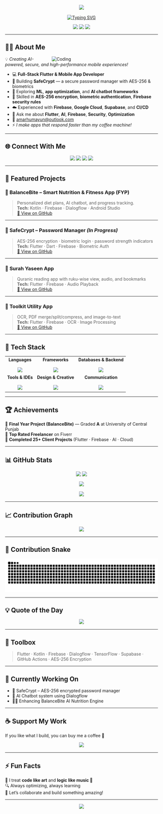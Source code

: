 <!-- Banner -->
<p align="center">
  <img src="https://capsule-render.vercel.app/api?type=waving&color=00C7B7&height=150&section=header&text=Muhammad%20Humayun%20Amar%20💻&fontColor=ffffff&fontSize=30&animation=fadeIn&fontAlignY=35" />
</p>

<!-- Typing Animation -->
<p align="center">
  <a href="https://git.io/typing-svg">
    <img src="https://readme-typing-svg.demolab.com?font=Fira+Code&weight=600&size=24&pause=1000&color=00C7B7&center=true&vCenter=true&width=800&lines=Full+Stack+Flutter+Developer;Mobile+App+Engineer+for+Android+and+iOS;" alt="Typing SVG" />
  </a>
</p>

<p align="center">
  <img src="https://img.shields.io/badge/Profile%20Views-12.3k-00C7B7?style=for-the-badge&logo=github" />
  <img src="https://img.shields.io/badge/Followers-1.5k-blue?style=for-the-badge&logo=github" />
  <img src="https://img.shields.io/badge/Stars-800-yellow?style=for-the-badge&logo=github" />
</p>

---

## 🧑‍💻 About Me  

<img align="right" alt="Coding" width="350" src="https://media.giphy.com/media/qgQUggAC3Pfv687qPC/giphy.gif">

💡 *Creating AI-powered, secure, and high-performance mobile experiences!*  

- 💻 **Full-Stack Flutter & Mobile App Developer**  
- 🔭 Building **SafeCrypt** — a secure password manager with AES-256 & biometrics  
- 🧠 Exploring **ML**, **app optimization**, and **AI chatbot frameworks**  
- 🔐 Skilled in **AES-256 encryption**, **biometric authentication**, **Firebase security rules**  
- ☁️ Experienced with **Firebase**, **Google Cloud**, **Supabase**, and **CI/CD**  
- 💬 Ask me about **Flutter**, **AI**, **Firebase**, **Security**, **Optimization**  
- 📧 [amarhumayun@outlook.com](mailto:amarhumayun@outlook.com)  
- ⚡ *I make apps that respond faster than my coffee machine!*  

---

## 🌐 Connect With Me  

<p align="center">
  <a href="https://linkedin.com/in/amarhumayun"><img src="https://img.shields.io/badge/LinkedIn-0077B5?style=for-the-badge&logo=linkedin&logoColor=white"/></a>
  <a href="https://github.com/amarhumayunx"><img src="https://img.shields.io/badge/GitHub-12100E?style=for-the-badge&logo=github&logoColor=white"/></a>
  <a href="https://amarhumayun.vercel.app"><img src="https://img.shields.io/badge/Portfolio-00C7B7?style=for-the-badge&logo=vercel&logoColor=white"/></a>
  <a href="mailto:amarhumayun@outlook.com"><img src="https://img.shields.io/badge/Email-amarhumayun@outlook.com-blue?style=for-the-badge&logo=gmail&logoColor=white"/></a>
</p>

---

## 💼 Featured Projects  

### 🥗 **BalanceBite – Smart Nutrition & Fitness App (FYP)**  
> Personalized diet plans, AI chatbot, and progress tracking.  
**Tech:** Kotlin · Firebase · Dialogflow · Android Studio  
[🔗 View on GitHub](https://github.com/amarhumayunx/BalanceBite)

---

### 🔐 **SafeCrypt – Password Manager** *(In Progress)*  
> AES-256 encryption · biometric login · password strength indicators  
**Tech:** Flutter · Dart · Firebase · Biometric Auth  
[🔗 View on GitHub](https://github.com/amarhumayunx/SafeCrypt)

---

### 📿 **Surah Yaseen App**  
> Quranic reading app with ruku-wise view, audio, and bookmarks  
**Tech:** Flutter · Firebase · Audio Playback  
[🔗 View on GitHub](https://github.com/amarhumayunx/Surah-Yaseen)

---

### 🧰 **Toolkit Utility App**  
> OCR, PDF merge/split/compress, and image-to-text  
**Tech:** Flutter · Firebase · OCR · Image Processing  
[🔗 View on GitHub](https://github.com/amarhumayunx/ToolKit-flutter)

---

## 🧠 Tech Stack  

<table align="center">
<tr>
<td align="center"><b>Languages</b><br><br>
<img src="https://skillicons.dev/icons?i=dart,python,cpp,cs,kotlin,bash" />
</td>
<td align="center"><b>Frameworks</b><br><br>
<img src="https://skillicons.dev/icons?i=flutter,tensorflow,pytorch" />
</td>
<td align="center"><b>Databases & Backend</b><br><br>
<img src="https://skillicons.dev/icons?i=firebase,mysql,supabase,gcp,vercel" />
</td>
</tr>
<tr>
<td align="center"><b>Tools & IDEs</b><br><br>
<img src="https://skillicons.dev/icons?i=androidstudio,vscode,visualstudio,git,github,gitlab" />
</td>
<td align="center"><b>Design & Creative</b><br><br>
<img src="https://skillicons.dev/icons?i=figma,blender,unity,unreal" />
</td>
<td align="center"><b>Communication</b><br><br>
<img src="https://skillicons.dev/icons?i=discord,gmail,linkedin,linux,apple,ubuntu" />
</td>
</tr>
</table>

---

## 🏆 Achievements  

🏅 **Final Year Project (BalanceBite)** — Graded **A** at University of Central Punjab  
💼 **Top Rated Freelancer** on Fiverr  
🚀 **Completed 25+ Client Projects** (Flutter · Firebase · AI · Cloud)

---

## 📊 GitHub Stats  

<p align="center">
  <img src="https://github-readme-stats.vercel.app/api?username=amarhumayunx&show_icons=true&theme=tokyonight" height="160">
  <img src="https://github-readme-streak-stats.herokuapp.com/?user=amarhumayunx&theme=tokyonight" height="160">
</p>
<p align="center">
  <img src="https://github-readme-stats.vercel.app/api/top-langs/?username=amarhumayunx&layout=compact&theme=tokyonight" height="140">
</p>
<p align="center">
  <img src="https://github-profile-trophy.vercel.app/?username=amarhumayunx&theme=tokyonight&margin-w=15&margin-h=15">
</p>

---

## 📈 Contribution Graph  

<p align="center">
  <img src="https://github-readme-activity-graph.vercel.app/graph?username=amarhumayunx&theme=tokyo-night&hide_border=true" />
</p>

---

## 🐍 Contribution Snake  

<p align="center">
  <img src="https://github.com/TechnologyHell/TechnologyHell/blob/output/github-snake-dark.svg" alt="snake animation" />
</p>

---

## 💡 Quote of the Day  

<p align="center">
  <img src="https://quotes-github-readme.vercel.app/api?type=horizontal&theme=tokyonight"/>
</p>

---

## 🧰 Toolbox  

> Flutter · Kotlin · Firebase · Dialogflow · TensorFlow · Supabase · GitHub Actions · AES-256 Encryption

---

## 🔭 Currently Working On  

- 🚧 SafeCrypt – AES-256 encrypted password manager  
- 🤖 AI Chatbot system using Dialogflow  
- 🏋️‍♂️ Enhancing BalanceBite AI Nutrition Engine  

---

## ☕ Support My Work  

If you like what I build, you can buy me a coffee 💙  
<p align="center">
  <a href="https://buymeacoffee.com/amarhumayun">
    <img src="https://img.shields.io/badge/Buy%20Me%20A%20Coffee-FFDD00?style=for-the-badge&logo=buymeacoffee&logoColor=black" />
  </a>
</p>

---

## ⚡ Fun Facts  

🌟 I treat **code like art** and **logic like music 🎵**  
🔍 Always optimizing, always learning  
🤝 Let’s collaborate and build something amazing!

---

<p align="center">
  <img src="https://capsule-render.vercel.app/api?type=waving&color=00C7B7&height=100&section=footer&text=Thanks+for+Visiting!+🚀&fontColor=fff&fontSize=20&animation=fadeIn" />
</p>
